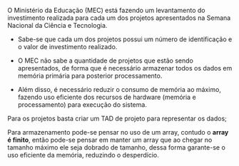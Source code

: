 O Ministério da Educação (MEC) está fazendo um levantamento do 
investimento realizada para cada um dos projetos apresentados na 
Semana Nacional da Ciência e Tecnologia.
        
* Sabe-se que cada um dos projetos possui um número de  identificação e o valor de investimento realizado.

* O MEC não sabe a quantidade de projetos que estão sendo apresentados, de forma que é necessário armazenar todos os dados em memória primária para posterior processamento.

* Além disso, é necessário reduzir o consumo de memória ao máximo, fazendo uso eficiente dos recursos de hardware (memória e processamento) para execução do sistema.


Para os projetos basta criar um TAD de projeto para representar os dados;

Para armazenamento pode-se pensar no uso de um array, contudo o **array
é finito**, então pode-se pensar em manter um array que ao chegar no 
tamanho máximo ele seja dobrado de tamanho, dessa forma garante-se o 
uso eficiente da memória, reduzindo o desperdício.


